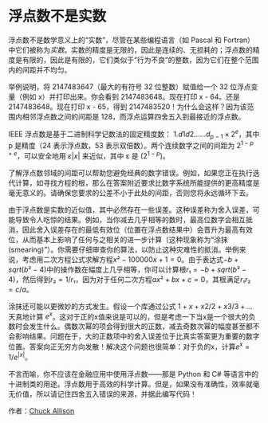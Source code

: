 # 浮点数不是实数

浮点数不是数学意义上的“实数”，尽管在某些编程语言（如 Pascal 和 Fortran）中它们被称为*实数*。实数的精度是无限的，因此是连续的、无损耗的；浮点数的精度是有限的，因此是有限的，它们类似于“行为不良”的整数，因为它们在整个范围内的间距并不均匀。

举例说明，将 2147483647（最大的有符号 32 位整数）赋值给一个 32 位浮点变量（例如 x）并打印出来。你会看到 2147483648。现在打印 x - 64。还是 2147483648。现在打印 x - 65，得到 2147483520！为什么会这样？因为该范围内相邻浮点数之间的间距是 128，而浮点运算四舍五入到最接近的浮点数。

IEEE 浮点数是基于二进制科学记数法的固定精度数： $1.d1d2......d_{p-1}×2^e$，其中 p 是精度（24 表示浮点数，53 表示双倍数）。两个连续数字之间的间距为 $2^{1-p+e}$，可以安全地用 $ε|x|$ 来近似，其中 ε 是 ($2^{1-p}$)。

了解浮点数邻域的间距可以帮助您避免经典的数字错误。例如，如果您正在执行迭代计算，如寻找方程的根，那么在答案附近要求比数字系统所能提供的更高精度是毫无意义的。请确保您要求的公差不小于此处的间距，否则您将永远循环下去。

由于浮点数是实数的近似值，其中必然存在一些误差。这种误差称为舍入误差，可能导致令人吃惊的结果。例如，当你减去几乎相等的数时，最高位数字会相互抵消，因此舍入误差存在的最低有效位（位置在浮点数结果中）会晋升为最高有效位，从而基本上影响了任何与之相关的进一步计算（这种现象称为“涂抹(smearing)”）。你需要仔细审查你的算法，以防止这种灾难性的抵消。举例来说，考虑用二次方程公式求解方程$x² - 100000x + 1 = 0$。由于表达式$-b + sqrt(b² - 4)$中的操作数在幅度上几乎相等，你可以计算根$r₁ = -b + sqrt(b² - 4)$，然后得到$r₂ = 1/r₁$，因为对于任何二次方程$ax² + bx + c = 0$，其根满足$r₁r₂ = c/a$。

涂抹还可能以更微妙的方式发生。假设一个库通过公式 $1 + x + x2/2 + x3/3 + ...$ 天真地计算 $e^x$。这对于正的x值来说是可以的，但是考虑一下当x是一个很大的负数时会发生什么。偶数次幂的项会得到很大的正数，减去奇数次幂的幅度甚至都不会影响结果。问题在于，大的正数项中的舍入误差位于比真实答案更为重要的数字位置。答案向正无穷方向发散！解决这个问题也很简单：对于负的x，计算$e^x = 1/e^{|x|}$。

不言而喻，你不应该在金融应用中使用浮点数——那是 Python 和 C# 等语言中的十进制类的用途。浮点数用于高效的科学计算。但是，如果没有准确性，效率就毫无价值，所以请记住四舍五入错误的来源，并据此编写代码！

作者：[Chuck Allison](http://programmer.97things.oreilly.com/wiki/index.php/Chuck_Allison)